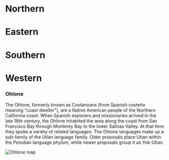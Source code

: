 # Northern

# Eastern

# Southern

# Western


### Ohlone

The Ohlone, formerly known as Costanoans (from Spanish costeño meaning
"coast dweller"), are a Native American people of the Northern
California coast. When Spanish explorers and missionaries arrived in
the late 18th century, the Ohlone inhabited the area along the coast
from San Francisco Bay through Monterey Bay to the lower Salinas
Valley. At that time they spoke a variety of related languages. The
Ohlone languages make up a sub-family of the Utian language family.
Older proposals place Utian within the Penutian language phylum, while
newer proposals group it as Yok-Utian.

![Ohlone map](https://upload.wikimedia.org/wikipedia/commons/thumb/d/d9/Ohlone_color_map_bands.svg/400px-Ohlone_color_map_bands.svg.png)
